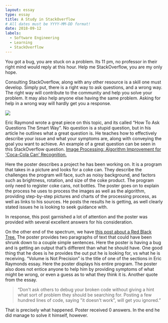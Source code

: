 ```yaml
---
layout: essay
type: essay
title: A Study in StackOverflow
# All dates must be YYYY-MM-DD format!
date: 2018-09-12
labels:
  - Software Engineering
  - Learning
  - StackOverflow
---
```


  You got a bug, you are stuck on a problem. Its 11 pm, no professor in their right mind would reply at this hour. Help me StackOverflow, you are my only hope. 


  Consulting StackOverflow, along with any other resource is a skill one must develop. Simply put, there is a right way to ask questions, and a wrong way. The right way will contribute to the community and help you solve your problem. It may also help anyone else having the same problem. Asking for help in a wrong way will hardly get you a response. 
  
  <img class="ui medium floated image" src="https://upload.wikimedia.org/wikipedia/commons/thumb/2/2c/ArthurConanDoyle_AStudyInScarlet_annual.jpg/220px-ArthurConanDoyle_AStudyInScarlet_annual.jpg">
  
  Eric Raymond wrote a great piece on this topic, and its called “How To Ask Questions The Smart Way”. No question is a stupid question, but in his article he outlines what a great question is. He teaches how to effectively describe your issue and what your symptoms are, along with conveying the goal you want to achieve. An example of a great question can be seen in this StackOverflow question. [Image Processing: Algorithm Improvement for 'Coca-Cola Can' Recognition.](https://stackoverflow.com/questions/10168686/image-processing-algorithm-improvement-for-coca-cola-can-recognition?rq=1)
  
  
  Here the poster describes a project he has been working on. It is a program that takes in a picture and looks for a coke can. They describe the challenges the program will face, such as noisy background, and factors such as brightness, rotation, and size of the coke product. The program only need to register coke cans, not bottles. The poster goes on to explain the process he uses to process the images as well as the algorithm, providing step-by-step pictures and charts of the processing process, as well as links to his sources. He posts the results he is getting, as well clearly stated issues he is looking to seek guidance with. 


  In response, this post garnished a lot of attention and the poster was provided with several excellent answers for his consideration.
  
  
  On the other end of the spectrum, we have [this post about a Red Black Tree.](https://stackoverflow.com/questions/17697844/red-black-tree-outputting-strange-order?rq=1) The poster provides two paragraphs of text that could have been shrunk down to a couple simple sentences. Here the poster is having a bug and is getting an output that’s different than what he should have. One good thing that he does is he provides the out put he is looking for, vs what he is receiving. “Volume is Not Precision” is the title of one of the sections in Eric Raymonds essay. Here the poster displays his entire program. The poster also does not entice anyone to help him by providing symptoms of what might be wrong, or even a guess as to what they think it is. Another quote from the essay.
  
  > “Don't ask others to debug your broken code without giving a hint what sort of problem they should be searching for. Posting a few hundred lines of code, saying "it doesn't work", will get you ignored.” 
  
  That is precisely what happened. Poster received 0 answers. In the end he did manage to solve it himself, however.

